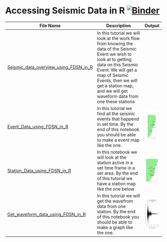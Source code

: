 # Accessing Seismic Data in R [![Binder](https://mybinder.org/badge_logo.svg)](https://mybinder.org/v2/gh/JenLowe/data_tutorials/master)

File Name                     | Description  | Output
----------------------------- | -------------|---------------------------------------
[Seismic_data_overview_using_FDSN_in_R](Seismic_data_overview_using_FDSN_in_R.ipynb) | In this tutorial we will look at the work flow from knowing the data of the Seismic Event we wish to look at to getting data on this Seismic Event. We will get a map of Seismic Events, then we will get a station map, and we will get waveform data from one these stations | 
[Event_Data_using_FDSN_in_R](Event_Data_using_FDSN_in_R.ipynb) |In this tutorial we find all the seismic events that happend in set time. By the end of this notebook you should be able to make a event map like the one.| <img src="event.png" height="100" width="100"> 
[Station_Data_using_FDSN_in_R](Station_Data_using_FDSN_in_R.ipynb) |In this notebook we will look at the station active in a set time frame in a set area. By the end of this tutorial we have a station map like the one below | <img src="station.png" height="100" width="100"> 
[Get_waveform_data_using_FDSN_in_R](Get_waveform_data_using_FDSN_in_R.ipynb)|In this tutorial we will get the wavefrom data from one station. By the end of this notebook you should be able to make a graph like the one. |<img src="waveform.png" height="100" width="100">
